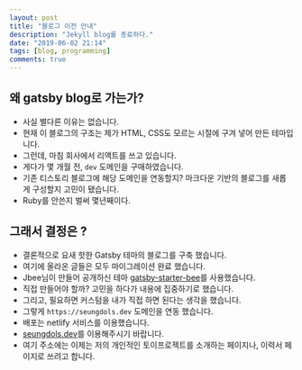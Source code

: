 ```yaml
---
layout: post
title: "블로그 이전 안내"
description: "Jekyll blog를 종료하다."
date: "2019-06-02 21:14"
tags: [blog, programming]
comments: true
---
```


## 왜 gatsby blog로 가는가? 

* 사실 별다른 이유는 없습니다. 
* 현재 이 블로그의 구조는 제가 HTML, CSS도 모르는 시절에 구겨 넣어 만든 테마입니다. 
* 그런데, 마침 회사에서 리액트를 쓰고 있습니다. 
* 게다가 몇 개월 전, `dev` 도메인을 구매하였습니다. 
* 기존 티스토리 블로그에 해당 도메인을 연동할지? 마크다운 기반의 블로그를 새롭게 구성할지 고민이 됐습니다.
* Ruby를 안쓴지 벌써 몇년째이다. 

## 그래서 결정은 ?

* 결론적으로 요새 핫한 Gatsby 테마의 블로그를 구축 했습니다. 
* 여기에 올라온 글들은 모두 마이그레이션 완료 했습니다. 
* Jbee님이 만들어 공개하신 테마 [gatsby-starter-bee](https://github.com/JaeYeopHan/gatsby-starter-bee)를 사용했습니다. 
* 직접 만들어야 할까? 고민을 하다가 내용에 집중하기로 했습니다. 
* 그리고, 필요하면 커스텀을 내가 직접 하면 된다는 생각을 했습니다. 
* 그렇게 `https://seungdols.dev` 도메인을 연동 했습니다. 
* 배포는 netlify 서비스를 이용했습니다. 
* [seungdols.dev](https://seungdols.dev)를 이용해주시기 바랍니다. 
* 여기 주소에는 이제는 저의 개인적인 토이프로젝트를 소개하는 페이지나, 이력서 페이지로 쓰려고 합니다. 


